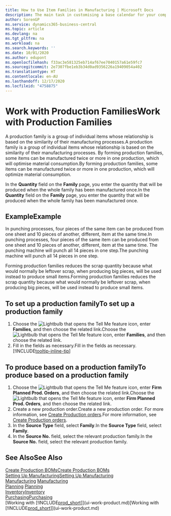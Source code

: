 ```yaml
---
title: How to Use Item Families in Manufacturing | Microsoft Docs
description: The main task in customising a base calendar for your company, or one of its business partners, is to enter any changes to working and nonworking day status.
author: SorenGP
ms.service: dynamics365-business-central
ms.topic: article
ms.devlang: na
ms.tgt_pltfrm: na
ms.workload: na
ms.search.keywords: ''
ms.date: 10/01/2020
ms.author: edupont
ms.openlocfilehash: f33ac3e581325eb714af67ee7040157a61e59fc7
ms.sourcegitcommit: 2e7307fbe1eb3b34d0ad9356226a19409054a402
ms.translationtype: HT
ms.contentlocale: en-AU
ms.lasthandoff: 12/17/2020
ms.locfileid: "4758875"
---
```

# <a name="work-with-production-families"></a><span data-ttu-id="f2b72-103">Work with Production Families</span><span class="sxs-lookup"><span data-stu-id="f2b72-103">Work with Production Families</span></span>
<span data-ttu-id="f2b72-104">A production family is a group of individual items whose relationship is based on the similarity of their manufacturing processes.</span><span class="sxs-lookup"><span data-stu-id="f2b72-104">A production family is a group of individual items whose relationship is based on the similarity of their manufacturing processes.</span></span> <span data-ttu-id="f2b72-105">By forming production families, some items can be manufactured twice or more in one production, which will optimise material consumption.</span><span class="sxs-lookup"><span data-stu-id="f2b72-105">By forming production families, some items can be manufactured twice or more in one production, which will optimize material consumption.</span></span>

<span data-ttu-id="f2b72-106">In the **Quantity** field on the **Family** page, you enter the quantity that will be produced when the whole family has been manufactured once.</span><span class="sxs-lookup"><span data-stu-id="f2b72-106">In the **Quantity** field on the **Family** page, you enter the quantity that will be produced when the whole family has been manufactured once.</span></span>

## <a name="example"></a><span data-ttu-id="f2b72-107">Example</span><span class="sxs-lookup"><span data-stu-id="f2b72-107">Example</span></span>
<span data-ttu-id="f2b72-108">In punching processes, four pieces of the same item can be produced from one sheet and 10 pieces of another, different, item at the same time.</span><span class="sxs-lookup"><span data-stu-id="f2b72-108">In punching processes, four pieces of the same item can be produced from one sheet and 10 pieces of another, different, item at the same time.</span></span> <span data-ttu-id="f2b72-109">The punching machine will punch all 14 pieces in one step.</span><span class="sxs-lookup"><span data-stu-id="f2b72-109">The punching machine will punch all 14 pieces in one step.</span></span>

<span data-ttu-id="f2b72-110">Forming production families reduces the scrap quantity because what would normally be leftover scrap, when producing big pieces, will be used instead to produce small items.</span><span class="sxs-lookup"><span data-stu-id="f2b72-110">Forming production families reduces the scrap quantity because what would normally be leftover scrap, when producing big pieces, will be used instead to produce small items.</span></span>

## <a name="to-set-up-a-production-family"></a><span data-ttu-id="f2b72-111">To set up a production family</span><span class="sxs-lookup"><span data-stu-id="f2b72-111">To set up a production family</span></span>
1. <span data-ttu-id="f2b72-112">Choose the ![Lightbulb that opens the Tell Me feature](media/ui-search/search_small.png "Tell me what you want to do") icon, enter **Families**, and then choose the related link.</span><span class="sxs-lookup"><span data-stu-id="f2b72-112">Choose the ![Lightbulb that opens the Tell Me feature](media/ui-search/search_small.png "Tell me what you want to do") icon, enter **Families**, and then choose the related link.</span></span>
2. <span data-ttu-id="f2b72-113">Fill in the fields as necessary.</span><span class="sxs-lookup"><span data-stu-id="f2b72-113">Fill in the fields as necessary.</span></span> [!INCLUDE[tooltip-inline-tip](includes/tooltip-inline-tip_md.md)]

## <a name="to-produce-based-on-a-production-family"></a><span data-ttu-id="f2b72-114">To produce based on a production family</span><span class="sxs-lookup"><span data-stu-id="f2b72-114">To produce based on a production family</span></span>
1. <span data-ttu-id="f2b72-115">Choose the ![Lightbulb that opens the Tell Me feature](media/ui-search/search_small.png "Tell me what you want to do") icon, enter **Firm Planned Prod. Orders**, and then choose the related link.</span><span class="sxs-lookup"><span data-stu-id="f2b72-115">Choose the ![Lightbulb that opens the Tell Me feature](media/ui-search/search_small.png "Tell me what you want to do") icon, enter **Firm Planned Prod. Orders**, and then choose the related link.</span></span>
2. <span data-ttu-id="f2b72-116">Create a new production order.</span><span class="sxs-lookup"><span data-stu-id="f2b72-116">Create a new production order.</span></span> <span data-ttu-id="f2b72-117">For more information, see [Create Production orders](production-how-to-create-production-orders.md).</span><span class="sxs-lookup"><span data-stu-id="f2b72-117">For more information, see [Create Production orders](production-how-to-create-production-orders.md).</span></span>
3. <span data-ttu-id="f2b72-118">In the **Source Type** field, select **Family**.</span><span class="sxs-lookup"><span data-stu-id="f2b72-118">In the **Source Type** field, select **Family**.</span></span>  
4. <span data-ttu-id="f2b72-119">In the **Source No.** field, select the relevant production family.</span><span class="sxs-lookup"><span data-stu-id="f2b72-119">In the **Source No.** field, select the relevant production family.</span></span>

## <a name="see-also"></a><span data-ttu-id="f2b72-120">See Also</span><span class="sxs-lookup"><span data-stu-id="f2b72-120">See Also</span></span>
[<span data-ttu-id="f2b72-121">Create Production BOMs</span><span class="sxs-lookup"><span data-stu-id="f2b72-121">Create Production BOMs</span></span>](production-how-to-create-production-boms.md)  
[<span data-ttu-id="f2b72-122">Setting Up Manufacturing</span><span class="sxs-lookup"><span data-stu-id="f2b72-122">Setting Up Manufacturing</span></span>](production-configure-production-processes.md)  
<span data-ttu-id="f2b72-123">[Manufacturing](production-manage-manufacturing.md)  </span><span class="sxs-lookup"><span data-stu-id="f2b72-123">[Manufacturing](production-manage-manufacturing.md)  </span></span>  
<span data-ttu-id="f2b72-124">[Planning](production-planning.md) </span><span class="sxs-lookup"><span data-stu-id="f2b72-124">[Planning](production-planning.md) </span></span>  
[<span data-ttu-id="f2b72-125">Inventory</span><span class="sxs-lookup"><span data-stu-id="f2b72-125">Inventory</span></span>](inventory-manage-inventory.md)  
[<span data-ttu-id="f2b72-126">Purchasing</span><span class="sxs-lookup"><span data-stu-id="f2b72-126">Purchasing</span></span>](purchasing-manage-purchasing.md)  
<span data-ttu-id="f2b72-127">[Working with [!INCLUDE[prod_short](includes/prod_short.md)]](ui-work-product.md)</span><span class="sxs-lookup"><span data-stu-id="f2b72-127">[Working with [!INCLUDE[prod_short](includes/prod_short.md)]](ui-work-product.md)</span></span>
